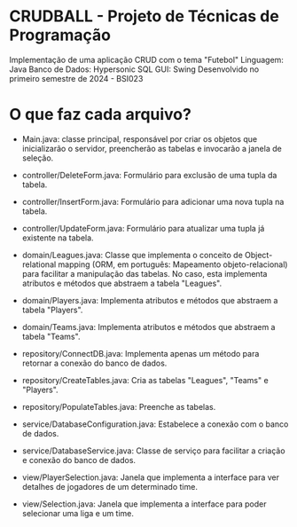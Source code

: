 # CRUDBALL - Projeto de Técnicas de Programação
Implementação de uma aplicação CRUD com o tema "Futebol"
Linguagem: Java
Banco de Dados: Hypersonic SQL
GUI: Swing
Desenvolvido no primeiro semestre de 2024 - BSI023

# O que faz cada arquivo?
- Main.java: classe principal, responsável por criar os objetos que
inicializarão o servidor, preencherão as tabelas e invocarão a
janela de seleção.

- controller/DeleteForm.java: Formulário para exclusão de uma
tupla da tabela.

- controller/InsertForm.java: Formulário para adicionar uma nova
tupla na tabela.

- controller/UpdateForm.java: Formulário para atualizar uma tupla
já existente na tabela.

- domain/Leagues.java: Classe que implementa o conceito de
Object-relational mapping (ORM, em português: Mapeamento objeto-relacional)
para facilitar a manipulação das tabelas. No caso, esta implementa
atributos e métodos que abstraem a tabela "Leagues".

- domain/Players.java: Implementa atributos e métodos que abstraem
a tabela "Players".

- domain/Teams.java: Implementa atributos e métodos que abstraem
a tabela "Teams".

- repository/ConnectDB.java: Implementa apenas um método para
retornar a conexão do banco de dados.

- repository/CreateTables.java: Cria as tabelas "Leagues",
"Teams" e "Players".

- repository/PopulateTables.java: Preenche as tabelas.

- service/DatabaseConfiguration.java: Estabelece a conexão com o banco
de dados.

- service/DatabaseService.java: Classe de serviço para facilitar a
criação e conexão do banco de dados.

- view/PlayerSelection.java: Janela que implementa a interface
para ver detalhes de jogadores de um determinado time.

- view/Selection.java: Janela que implementa a interface para
poder selecionar uma liga e um time.
